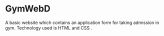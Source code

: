 # GymWebD
A basic website which contains an application form for taking admission in gym. Technology used is HTML and CSS .
